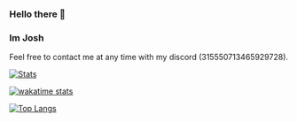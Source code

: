 ### Hello there 👋

### Im Josh
Feel free to contact me at any time with my discord (315550713465929728).

[![Stats](https://github-readme-stats.vercel.app/api?username=JoshDev&show_icons=true&count_private=true&theme=radical)]()

[![wakatime stats](https://github-readme-stats.vercel.app/api/wakatime?username=TesDevelopment&show_icons=true&count_private=true&theme=radical)]()
  
[![Top Langs](https://github-readme-stats.vercel.app/api/top-langs/?username=TesDevelopment&hide=css&layout=compact&theme=radical)]()
